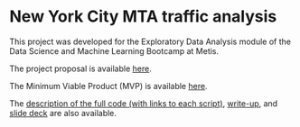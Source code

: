 # New York City MTA traffic analysis

This project was developed for the Exploratory Data Analysis module of the Data Science and Machine Learning Bootcamp at Metis.

The project proposal is available [here](https://github.com/hmlewis-astro/mta_analysis/blob/main/proposal.md).

The Minimum Viable Product (MVP) is available [here](https://github.com/hmlewis-astro/mta_analysis/blob/main/mvp.md).

The [description of the full code (with links to each script)](https://github.com/hmlewis-astro/mta_analysis/blob/main/final_pres/run_code.md), [write-up](https://github.com/hmlewis-astro/mta_analysis/blob/main/final_pres/final_writeup.md), and [slide deck](https://github.com/hmlewis-astro/mta_analysis/blob/main/final_pres/Lewis_mta_heat_analysis.pdf) are also available.

